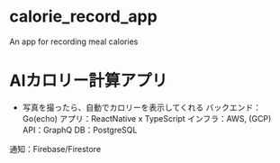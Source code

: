 # calorie_record_app
An app for recording meal calories

# AIカロリー計算アプリ
- 写真を撮ったら、自動でカロリーを表示してくれる
バックエンド：Go(echo)
アプリ：ReactNative x TypeScript
インフラ：AWS, (GCP)
API：GraphQ
DB：PostgreSQL

通知：Firebase/Firestore
